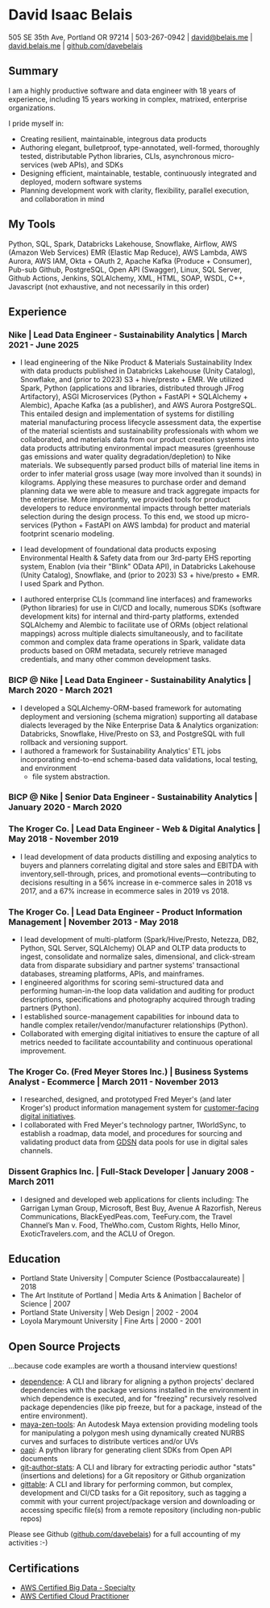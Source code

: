 # David Isaac Belais

505 SE 35th Ave, Portland OR 97214  |  503-267-0942  |
[david@belais.me](mailto:david@belais.me) |
[david.belais.me](https://david.belais.me) |
[github.com/davebelais](https://github.com/davebelais)

## Summary

I am a highly productive software and data engineer with 18 years of
experience, including 15 years working in complex, matrixed, enterprise
organizations.

I pride myself in:

-   Creating resilient, maintainable, integrous data products
-   Authoring elegant, bulletproof, type-annotated, well-formed, thoroughly
    tested, distributable Python libraries, CLIs, asynchronous micro-services
    (web APIs), and SDKs
-   Designing efficient, maintainable, testable, continuously integrated
    and deployed, modern software systems
-   Planning development work with clarity, flexibility, parallel execution,
    and collaboration in mind

## My Tools

Python, SQL, Spark, Databricks Lakehouse, Snowflake, Airflow, AWS
(Amazon Web Services) EMR (Elastic Map Reduce), AWS Lambda, AWS Aurora,
AWS IAM, Okta + OAuth 2, Apache Kafka (Produce + Consumer), Pub-sub Github,
PostgreSQL, Open API (Swagger), Linux, SQL Server, Github Actions, Jenkins,
SQLAlchemy, XML, HTML, SOAP, WSDL, C++, Javascript (not exhaustive, and not
necessarily in this order)

## Experience

### Nike | Lead Data Engineer - Sustainability Analytics | March 2021 - June 2025

-   I lead engineering of the Nike Product & Materials Sustainability Index
    with data products published in Databricks Lakehouse (Unity Catalog),
    Snowflake, and (prior to 2023) S3 + hive/presto + EMR. We utilized Spark,
    Python (applications and libraries, distributed through JFrog Artifactory),
    ASGI Microservices (Python + FastAPI + SQLAlchemy +
    Alembic), Apache Kafka (as a publisher), and AWS Aurora PostgreSQL.
    This entailed design and implementation of systems for distilling
    material manufacturing process lifecycle assessment data,
    the expertise of the material scientists and sustainability professionals
    with whom we collaborated, and materials data from our product creation
    systems into data products attributing environmental impact
    measures (greenhouse gas emissions and water quality
    degradation/depletion) to Nike materials. We subsequently parsed
    product bills of material line items in order to infer material gross usage
    (way more involved than it sounds) in kilograms. Applying these measures
    to purchase order and demand planning data we were able to measure and
    track aggregate impacts for the enterprise. More importantly, we provided
    tools for product developers to reduce environmental impacts through
    better materials selection during the design process. To this end, we
    stood up micro-services (Python + FastAPI on AWS lambda) for product and
    material footprint scenario modeling.

-   I lead development of foundational data products exposing
    Environmental Health & Safety data from our 3rd-party EHS reporting system,
    Enablon (via their "Blink" OData API), in Databricks Lakehouse (Unity
    Catalog), Snowflake, and (prior to 2023) S3 + hive/presto + EMR. I used
    Spark and Python.

-   I authored enterprise CLIs (command line interfaces) and frameworks (Python
    libraries) for use in CI/CD and locally, numerous SDKs (software
    development kits) for internal and third-party platforms, extended
    SQLAlchemy and Alembic to facilitate use of ORMs
    (object relational mappings) across multiple dialects simultaneously, and
    to facilitate common and complex data frame operations in Spark, validate
    data products based on ORM metadata, securely retrieve managed credentials,
    and many other common development tasks.

### BICP @ Nike | Lead Data Engineer - Sustainability Analytics | March 2020 - March 2021

-   I developed a SQLAlchemy-ORM-based framework for automating deployment and
    versioning (schema migration) supporting all database dialects leveraged
    by the Nike Enterprise Data & Analytics organization: Databricks,
    Snowflake, Hive/Presto on S3, and PostgreSQL with full rollback
    and versioning support.
-   I authored a framework for Sustainability Analytics' ETL jobs incorporating
    end-to-end schema-based data validations, local testing, and environment
    + file system abstraction.

### BICP @ Nike | Senior Data Engineer - Sustainability Analytics | January 2020 - March 2020

### The Kroger Co. | Lead Data Engineer - Web & Digital Analytics | May 2018 - November 2019

-   I lead development of data products distilling and exposing analytics to
    buyers and planners correlating digital and store sales and EBITDA with
    inventory,sell-through, prices, and promotional events&#8212;contributing
    to decisions resulting in a 56% increase in e-commerce sales in 2018 vs
    2017, and a 67% increase in ecommerce sales in 2019 vs 2018.

<!--
Note: the header above conveys a genericized role name based on current
industry usage, for clarity. My official title was "Senior Manager, Web &
Digital Analytics".
-->

### The Kroger Co. | Lead Data Engineer - Product Information Management | November 2013 - May 2018

-   I lead development of multi-platform (Spark/Hive/Presto, Netezza, DB2,
    Python, SQL Server, SQLAlchemy)
    OLAP and OLTP data products to ingest, consolidate and normalize sales,
    dimensional, and click-stream data from disparate subsidiary and partner
    systems' transactional databases, streaming platforms, APIs, and
    mainframes.
-   I engineered algorithms for scoring semi-structured data and performing
    human-in-the loop data validation and auditing for product descriptions,
    specifications and photography acquired through trading partners (Python).
-   I established source-management capabilities for inbound data to handle
    complex retailer/vendor/manufacturer relationships (Python).
-   Collaborated with emerging digital initiatives to ensure the capture of all
    metrics needed to facilitate accountability and continuous operational
    improvement.

<!--
Note: the header above conveys a genericized role name based on current
industry usage, for clarity. My official title was "Manager, Web & Digital
Content".
-->

### The Kroger Co. (Fred Meyer Stores Inc.) | Business Systems Analyst - Ecommerce | March 2011 - November 2013

-   I researched, designed, and prototyped Fred Meyer's (and later Kroger's)
    product information management system for [customer-facing digital
    initiatives](https://fredmeyer.com).
-   I collaborated with Fred Meyer's technology partner, 1WorldSync, to
    establish a roadmap, data model, and procedures for sourcing and validating
    product data from [GDSN](https://www.gs1.org/services/gdsn) data pools for
    use in digital sales channels.

### Dissent Graphics Inc. | Full-Stack Developer | January 2008 - March 2011

-   I designed and developed web applications for clients including:
    The Garrigan Lyman Group, Microsoft, Best Buy, Avenue A Razorfish,
    Nereus Communications, BlackEyedPeas.com, TeeFury.com, the Travel Channel’s
    Man v. Food, TheWho.com, Custom Rights, Hello Minor, ExoticTravelers.com,
    and the ACLU of Oregon.

## Education

- Portland State University | Computer Science (Postbaccalaureate) | 2018
- The Art Institute of Portland | Media Arts & Animation | Bachelor of
  Science | 2007
- Portland State University | Web Design | 2002 - 2004
- Loyola Marymount University | Fine Arts | 2000 - 2001

## Open Source Projects

...because code examples are worth a thousand interview questions!

-   [dependence](https://dependence.enorganic.org/):
    A CLI and library for aligning a python projects' declared dependencies with the package versions installed in the environment in which dependence is executed, and for "freezing" recursively resolved package dependencies (like pip freeze, but for a package, instead of the entire environment).
-   [maya-zen-tools](https://maya-zen-tools.enorganic.org/):
    An Autodesk Maya extension providing modeling tools for
    manipulating a polygon mesh using dynamically created NURBS curves and
    surfaces to distribute vertices and/or UVs
-   [oapi](https://oapi.enorganic.org/): A python library for generating client
    SDKs from Open API documents
-   [git-author-stats](https://github.com/enorganic/git-author-stats#git-author-stats):
    A CLI and library for extracting periodic author "stats" (insertions and
    deletions) for a Git repository or Github organization
-   [gittable](https://gittable.enorganic.org/): A CLI and library for
    performing common, but complex, development and CI/CD tasks for a Git
    repository, such as tagging a commit with your current project/package
    version and downloading or accessing specific file(s) from a remote
    repository (including non-public repos)

Please see Github ([github.com/davebelais](https://github.com/davebelais)) for
a full accounting of my activities :-)

## Certifications

- [AWS Certified Big Data - Specialty](https://www.youracclaim.com/badges/c9885f75-2b4e-42ea-b499-0f99eee3b7e9/public_url)
- [AWS Certified Cloud Practitioner](https://www.youracclaim.com/badges/68b84f25-96ee-4796-ac16-4c625ef4aadd/public_url)
